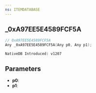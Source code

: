 ```yaml
---
ns: ITEMDATABASE
---
```

## _0xA97EE5E4589FCF5A

```c
// 0xA97EE5E4589FCF5A
Any _0xA97EE5E4589FCF5A(Any p0, Any p1);
```

```
NativeDB Introduced: v1207
```

## Parameters
* **p0**:
* **p1**:
